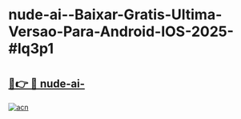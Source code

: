 # nude-ai--Baixar-Gratis-Ultima-Versao-Para-Android-IOS-2025-#lq3p1

# <h2><a href="https://ainizakaria.my?title=nude-ai-&ref=22M">🔗👉 🔴 nude-ai-</a></h2>

[![acn](https://github.com/user-attachments/assets/0f9c940e-d8b0-45ae-aac7-cd30a18b3e1c)](https://ainizakaria.my?title=nude-ai-&ref=22M)

